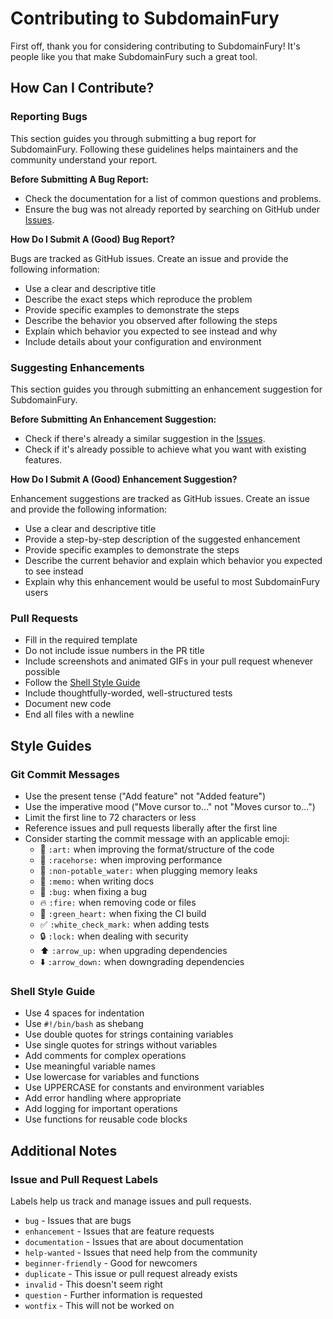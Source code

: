 # Contributing to SubdomainFury

First off, thank you for considering contributing to SubdomainFury! It's people like you that make SubdomainFury such a great tool.

## How Can I Contribute?

### Reporting Bugs

This section guides you through submitting a bug report for SubdomainFury. Following these guidelines helps maintainers and the community understand your report.

**Before Submitting A Bug Report:**
* Check the documentation for a list of common questions and problems.
* Ensure the bug was not already reported by searching on GitHub under [Issues](https://github.com/yourusername/SubdomainFury/issues).

**How Do I Submit A (Good) Bug Report?**

Bugs are tracked as GitHub issues. Create an issue and provide the following information:

* Use a clear and descriptive title
* Describe the exact steps which reproduce the problem
* Provide specific examples to demonstrate the steps
* Describe the behavior you observed after following the steps
* Explain which behavior you expected to see instead and why
* Include details about your configuration and environment

### Suggesting Enhancements

This section guides you through submitting an enhancement suggestion for SubdomainFury.

**Before Submitting An Enhancement Suggestion:**
* Check if there's already a similar suggestion in the [Issues](https://github.com/yourusername/SubdomainFury/issues).
* Check if it's already possible to achieve what you want with existing features.

**How Do I Submit A (Good) Enhancement Suggestion?**

Enhancement suggestions are tracked as GitHub issues. Create an issue and provide the following information:

* Use a clear and descriptive title
* Provide a step-by-step description of the suggested enhancement
* Provide specific examples to demonstrate the steps
* Describe the current behavior and explain which behavior you expected to see instead
* Explain why this enhancement would be useful to most SubdomainFury users

### Pull Requests

* Fill in the required template
* Do not include issue numbers in the PR title
* Include screenshots and animated GIFs in your pull request whenever possible
* Follow the [Shell Style Guide](https://google.github.io/styleguide/shell.xml)
* Include thoughtfully-worded, well-structured tests
* Document new code
* End all files with a newline

## Style Guides

### Git Commit Messages

* Use the present tense ("Add feature" not "Added feature")
* Use the imperative mood ("Move cursor to..." not "Moves cursor to...")
* Limit the first line to 72 characters or less
* Reference issues and pull requests liberally after the first line
* Consider starting the commit message with an applicable emoji:
    * 🎨 `:art:` when improving the format/structure of the code
    * 🐎 `:racehorse:` when improving performance
    * 🚱 `:non-potable_water:` when plugging memory leaks
    * 📝 `:memo:` when writing docs
    * 🐛 `:bug:` when fixing a bug
    * 🔥 `:fire:` when removing code or files
    * 💚 `:green_heart:` when fixing the CI build
    * ✅ `:white_check_mark:` when adding tests
    * 🔒 `:lock:` when dealing with security
    * ⬆️ `:arrow_up:` when upgrading dependencies
    * ⬇️ `:arrow_down:` when downgrading dependencies

### Shell Style Guide

* Use 4 spaces for indentation
* Use `#!/bin/bash` as shebang
* Use double quotes for strings containing variables
* Use single quotes for strings without variables
* Add comments for complex operations
* Use meaningful variable names
* Use lowercase for variables and functions
* Use UPPERCASE for constants and environment variables
* Add error handling where appropriate
* Add logging for important operations
* Use functions for reusable code blocks

## Additional Notes

### Issue and Pull Request Labels

Labels help us track and manage issues and pull requests.

* `bug` - Issues that are bugs
* `enhancement` - Issues that are feature requests
* `documentation` - Issues that are about documentation
* `help-wanted` - Issues that need help from the community
* `beginner-friendly` - Good for newcomers
* `duplicate` - This issue or pull request already exists
* `invalid` - This doesn't seem right
* `question` - Further information is requested
* `wontfix` - This will not be worked on